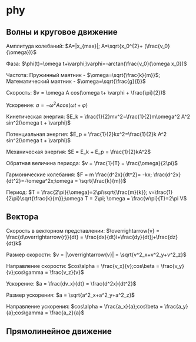 # phy

## Волны и круговое движение

Амплитуда колебаний: $A=|x_{max}|; A=\sqrt{x_0^{2}+ (\frac{v_0}{\omega})}$

Фаза: $\phi(t)=\omega t+\varphi;\varphi=-arctan(\frac{v_0}{\omega x_0})$

Частота: Пружинный маятник - $\omega=\sqrt{\frac{k}{m}}$; Математический маятник - $\omega=\sqrt{\frac{g}{l}}$

Скорость: $v = \omega A cos(\omega t+ \varphi + \frac{\pi}{2})$

Ускорение: $a = - \omega^2 A cos(\omega t + \varphi)$

Кинетическая энергия: $E_k = \frac{1}{2}mv^2=\frac{1}{2}m\omega^2 A^2 sin^2(\omega t + \varphi)$

Потенциальная энергия: $E_p = \frac{1}{2}kx^2=\frac{1}{2}k A^2 sin^2(\omega t + \varphi)$

Механическая энергия: $E = E_k + E_p = \frac{1}{2}kA^2$

Обратная величина периода: $v = \frac{1}{T} = \frac{\omega}{2\pi}$

Гармонические колебания: $F = m \frac{d^2x}{dt^2}= -kx; \frac{d^2x}{dt^2}=-\omega^2x;\omega = \sqrt{\frac{k}{m}}$

Период: $T = \frac{2\pi}{\omega}=2\pi\sqrt{\frac{m}{k}}; v=\frac{1}{2\pi}\sqrt{\frac{k}{m}};\omega T = 2\pi; \omega = \frac{w\pi}{T}=2\pi V$

## Вектора

Скорость в векторном представлении: $\overrightarrow{v} = \frac{d\overrightarrow{r}}{dt} = \frac{dx}{dt}i+\frac{dy}{dt}j+\frac{dz}{dt}k$

Размер скорости: $v = |\overrightarrow{v}| = \sqrt{v^2_x+v^2_y+v^2_z}$

Направление скорости: $cos\alpha = \frac{v_x}{v};cos\beta = \frac{v_y}{v};cos\gamma = \frac{v_z}{v}$

Ускорение: $a = \frac{dv_x}{dt} = \frac{d^2x}{dt^2}$

Размер ускорения: $a = \sqrt{a^2_x+a^2_y+a^2_z}$

Направление ускорения: $cos\alpha = \frac{a_x}{a};cos\beta = \frac{a_y}{a};cos\gamma = \frac{a_z}{a}$

## Прямолинейное движение




